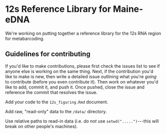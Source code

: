 # 12s Reference Library for Maine-eDNA

We're working on putting together a reference library for the 12s RNA region for metabarcoding.

## Guidelines for contributing

If you'd like to make contributions, please first check the issues list to see if anyone else is working on the same thing.  Next, if the contribution you'd like to make is new, then write a detailed issue outlining what you're *going* to contribute (before you even contribute it). Then work on whatever you'd like to add, commit it, and push it.  Once pushed, close the issue and reference the commit that resolves the issue.

Add your code to the `12s_figuring.Rmd` document.

Add raw, "read-only" data to the `/data/` directory.  

Use relative paths to read-in data (i.e. *do not* use `setwd(".....")`---this will break on other people's machines).
